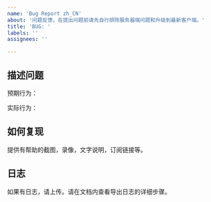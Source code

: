 ```yaml
---
name: 'Bug Report zh_CN'
about: '问题反馈，在提出问题前请先自行排除服务器端问题和升级到最新客户端。'
title: 'BUG: '
labels: ''
assignees: ''

---
```


## 描述问题

预期行为：

实际行为：

## 如何复现

提供有帮助的截图，录像，文字说明，订阅链接等。

## 日志

如果有日志，请上传。请在文档内查看导出日志的详细步骤。

